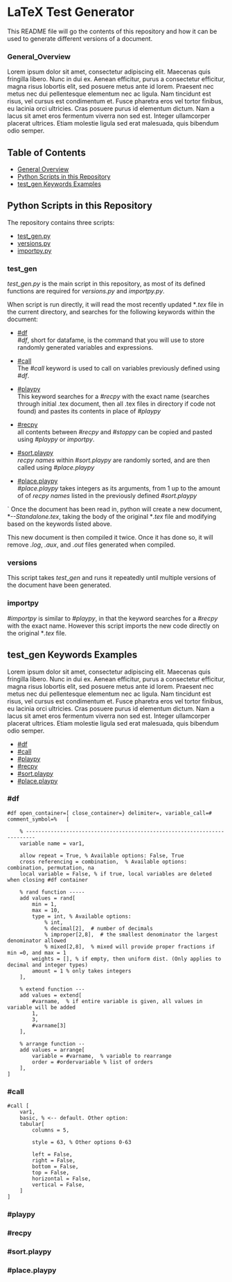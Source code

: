 # LaTeX Test Generator
This README file will go the contents of this repository and how it can be used to generate different versions of a document.

### General_Overview<a id="general_overview"></a>
Lorem ipsum dolor sit amet, consectetur adipiscing elit. Maecenas quis fringilla libero. Nunc in dui ex. Aenean efficitur, purus a consectetur efficitur, magna risus lobortis elit, sed posuere metus ante id lorem. Praesent nec metus nec dui pellentesque elementum nec ac ligula. Nam tincidunt est risus, vel cursus est condimentum et. Fusce pharetra eros vel tortor finibus, eu lacinia orci ultricies. Cras posuere purus id elementum dictum. Nam a lacus sit amet eros fermentum viverra non sed est. Integer ullamcorper placerat ultrices. Etiam molestie ligula sed erat malesuada, quis bibendum odio semper.


## Table of Contents

* [General Overview](#general_overview)
* [Python Scripts in this Repository](#python_scripts)
* [test_gen Keywords Examples](#keyword_details)





## Python Scripts in this Repository<a id="python_scripts"></a>
The repository contains three scripts:

- [test_gen.py](#test_gen)
- [versions.py](#versions)
- [importpy.py](#importpy)

### test_gen
*test_gen.py* is the main script in this repository, as most of its defined functions are required for *versions.py* and *importpy.py*. 

When script is run directly, it will read the most recently updated **.tex* file in the current directory, and searches for the following keywords within the document:



- [#df](#df_details)  
    *#df*, short for datafame, is the command that you will use to store randomly generated variables and expressions.

- [#call](#call_details)  
    The *#call* keyword is used to call on variables previously defined using *#df*.

- [#playpy](#playpy_details)  
    This keyword searches for a *#recpy* with the exact name (searches through initial .tex document, then all .tex files in directory if code not found) and pastes its contents in place of *#playpy*

- [#recpy](#recpy_details)  
    all contents between *#recpy* and *#stoppy* can be copied and pasted using *#playpy* or *importpy*.

- [#sort.playpy](#sort.playpy_details)  
    *recpy names* within *#sort.playpy* are randomly sorted, and are then called using *#place.playpy*

- [#place.playpy](#place.playpy_details)  
    *#place.playpy* takes integers as its arguments, from 1 up to the amount of of *recpy names* listed in the previously defined *#sort.playpy*

`
Once the document has been read in, python will create a new document, **--Standalone.tex*, taking the body of the original **.tex* file and modifying based on the keywords listed above.

This new document is then compiled it twice. Once it has done so, it will remove *.log*, *.aux*, and *.out* files generated when compiled.

### versions

This script takes *test_gen* and runs it repeatedly until multiple versions of the document have been generated. 

### importpy

*#importpy* is similar to *#playpy*, in that the keyword searches for a *#recpy* with the exact name. However this script imports the new code directly on the original **.tex* file.

## test_gen Keywords Examples <a id="keyword_details"></a>
Lorem ipsum dolor sit amet, consectetur adipiscing elit. Maecenas quis fringilla libero. Nunc in dui ex. Aenean efficitur, purus a consectetur efficitur, magna risus lobortis elit, sed posuere metus ante id lorem. Praesent nec metus nec dui pellentesque elementum nec ac ligula. Nam tincidunt est risus, vel cursus est condimentum et. Fusce pharetra eros vel tortor finibus, eu lacinia orci ultricies. Cras posuere purus id elementum dictum. Nam a lacus sit amet eros fermentum viverra non sed est. Integer ullamcorper placerat ultrices. Etiam molestie ligula sed erat malesuada, quis bibendum odio semper.

* [#df](#df_details)
* [#call](#call_details)
* [#playpy](#playpy_details)
* [#recpy](#recpy_details)
* [#sort.playpy](#sort.playpy_details)
* [#place.playpy](#place.playpy_details) 


### #df<a id="df_details"></a>

```
#df open_container=[ close_container=} delimiter=, variable_call=# comment_symbol=%   [

    % -------------------------------------------------------------------------
    variable name = var1,

    allow repeat = True, % Available options: False, True
    cross referencing = combination,  % Available options: combination, permutation, na
    local variable = False, % if true, local variables are deleted when closing #df container

    % rand function -----
    add values = rand[
        min = 1,
        max = 10,
        type = int, % Available options:
            % int,
            % decimal[2],  # number of decimals
            % improper[2,8],  # the smallest denominator the largest denominator allowed
            % mixed[2,8],  % mixed will provide proper fractions if min =0, and max = 1
        weights = [], % if empty, then uniform dist. (Only applies to decimal and integer types)
        amount = 1 % only takes integers
    ],

    % extend function ---
    add values = extend[
        #varname,  % if entire variable is given, all values in variable will be added
        1,
        3,
        #varname[3]
    ],

    % arrange function --
    add values = arrange[
        variable = #varname,  % variable to rearrange
        order = #ordervariable % list of orders
    ],
]
```


### #call<a id="call_details"></a>

```
#call [
    var1,
    basic, % <-- default. Other option:
    tabular[
        columns = 5,

        style = 63, % Other options 0-63

        left = False,
        right = False,
        bottom = False,
        top = False,
        horizontal = False,
        vertical = False,
    ]
]
```

### #playpy<a id="playpy_details"></a>

### #recpy<a id="recpy_details"></a>

### #sort.playpy<a id="sortpy_details"></a>

### #place.playpy<a id="rplaypy_details"></a>